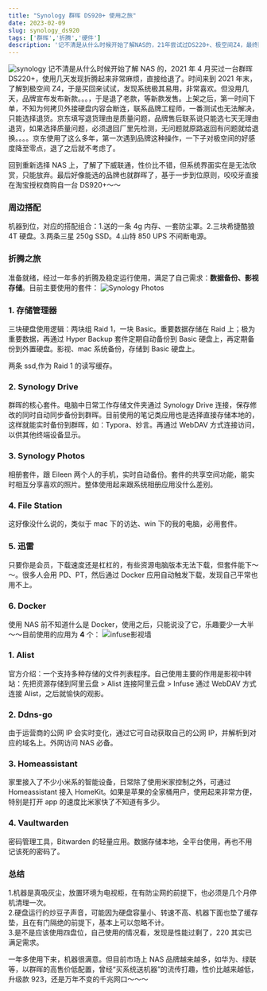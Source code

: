 ```yaml
---
title: "Synology 群晖 DS920+ 使用之旅"
date: 2023-02-09
slug: synology_ds920
tags: ['群晖','折腾','硬件']
description: '记不清是从什么时候开始了解NAS的，21年尝试过DS220+、极空间Z4，最终回归到DS920+。经过一年多的使用，机器很满意，满足了自己需求：数据备份、影视存储。但市场上NAS品牌越来越多，如华为、绿联等，以群晖的高售价低配置，曾经“买系统送机器”的流传打趣，性价比越来越低，升级款923，还是万年不变的千兆网口。'
---
```

![synology](https://img.koobai.com/article/synology.jpg)
记不清是从什么时候开始了解 NAS 的，2021 年 4 月买过一台群晖 DS220+，使用几天发现折腾起来非常麻烦，直接给退了。时间来到 2021 年末，了解到极空间 Z4，于是买回来试试，发现系统极其易用，非常喜欢。但没用几天，品牌宣布发布新款。。。，于是退了老款，等新款发售。上架之后，第一时间下单，不知为何拷贝外接硬盘内容会断连，联系品牌工程师，一番测试也无法解决，只能选择退货。京东填写退货理由是质量问题，品牌售后联系说只能选七天无理由退货，如果选择质量问题，必须退回厂里先检测，无问题就原路返回有问题就给退换。。。。京东使用了这么多年，第一次遇到品牌这种操作，一下子对极空间的好感度降至零点，退了之后就不考虑了。

回到重新选择 NAS 上，了解了下威联通，性价比不错，但系统界面实在是无法欣赏，只能放弃。最后好像能选的品牌也就群晖了，基于一步到位原则，咬咬牙直接在淘宝授权商购自一台 DS920+～～

### 周边搭配
机器到位，对应的搭配组合：1.送的一条 4g 内存、一套防尘罩。2.三块希捷酷狼 4T 硬盘。3.两条三星 250g SSD。4.山特 850 UPS 不间断电源。

### 折腾之旅
准备就绪，经过一年多的折腾及稳定运行使用，满足了自己需求：**数据备份、影视存储**。目前主要使用的套件：
![Synology Photos](https://img.koobai.com/article/synologyphoto.webp)

### 1. 存储管理器
三块硬盘使用逻辑：两块组 Raid 1，一块 Basic。重要数据存储在 Raid 上；极为重要数据，再通过 Hyper Backup 套件定期自动备份到 Basic 硬盘上，再定期备份到外置硬盘。影视、mac 系统备份，存储到 Basic 硬盘上。

两条 ssd,作为 Raid 1 的读写缓存。

### 2. Synology Drive
群晖的核心套件。电脑中日常工作存储文件夹通过 Synology Drive 连接，保存修改的同时自动同步备份到群晖。目前使用的笔记类应用也是选择直接存储本地的，这样就能实时备份到群晖，如：Typora、妙言。再通过 WebDAV 方式连接访问，以供其他终端设备显示。

### 3. Synology Photos
相册套件，跟 Eileen 两个人的手机，实时自动备份。套件的共享空间功能，能实时相互分享喜欢的照片。整体使用起来跟系统相册应用没什么差别。

### 4. File Station
这好像没什么说的，类似于 mac 下的访达、win 下的我的电脑，必用套件。

### 5. 迅雷
只要你是会员，下载速度还是杠杠的，有些资源电脑版本无法下载，但套件能下～～。很多人会用 PD、PT，然后通过 Docker 应用自动触发下载，发现自己平常也用不上。

### 6. Docker
使用 NAS 前不知道什么是 Docker，使用之后，只能说没了它，乐趣要少一大半～～目前使用的应用为 **4** 个：
![infuse影视墙](https://img.koobai.com/article/infuse.webp)

### 1. Alist
官方介绍：一个支持多种存储的文件列表程序。自己使用主要的作用是影视中转站：先把资源存储到阿里云盘 > Alist 连接阿里云盘 > Infuse 通过 WebDAV 方式连接 Alist，之后就愉快的观影。

### 2. Ddns-go
由于运营商的公网 IP 会实时变化，通过它可自动获取自己的公网 IP，并解析到对应的域名上。外网访问 NAS 必备。

### 3. Homeassistant
家里接入了不少小米系的智能设备，日常除了使用米家控制之外，可通过 Homeassistant 接入 HomeKit。如果是苹果的全家桶用户，使用起来非常方便，特别是打开 app 的速度比米家快了不知道有多少。

### 4. Vaultwarden
密码管理工具，Bitwarden 的轻量应用。数据存储本地，全平台使用，再也不用记该死的密码了。

### 总结
1.机器是真吸灰尘，放置环境为电视柜，在有防尘网的前提下，也必须是几个月停机清理一次。<br /> 2.硬盘运行的炒豆子声音，可能因为硬盘容量小、转速不高、机器下面也垫了缓存垫，且在有门隔绝的前提下，基本上可以忽略不计。<br /> 3.是不是应该使用四盘位，自己使用的情况看，发现是性能过剩了，220 其实已满足需求。

一年多使用下来，机器很满意。但目前市场上 NAS 品牌越来越多，如华为、绿联等，以群晖的高售价低配置，曾经“买系统送机器”的流传打趣，性价比越来越低，升级款 923，还是万年不变的千兆网口～～～

